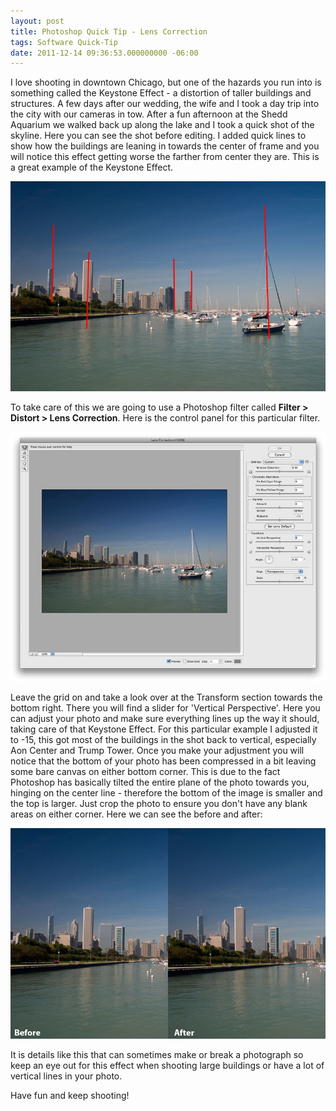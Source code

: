 ```yaml
---
layout: post
title: Photoshop Quick Tip - Lens Correction
tags: Software Quick-Tip 
date: 2011-12-14 09:36:53.000000000 -06:00
---
```

<p>I love shooting in downtown Chicago, but one of the hazards you run into is something called the Keystone Effect - a distortion of taller buildings and structures.  A few days after our wedding, the wife and I took a day trip into the city with our cameras in tow. After a fun afternoon at the Shedd Aquarium we walked back up along the lake and I took a quick shot of the skyline. Here you can see the shot before editing.  I added quick lines to show how the buildings are leaning in towards the center of frame and you will notice this effect getting worse the farther from center they are.  This is a great example of the Keystone Effect.</p>

<img src="/images/before_wlines.jpg" alt="Distorted image correction" />
<p>To take care of this we are going to use a Photoshop filter called <strong>Filter > Distort > Lens Correction</strong>.   Here is the control panel for this particular filter.</p>

<img src="/images/lens-correction.jpg" alt="Photoshop Lens Correction Filter" />
<p>Leave the grid on and take a look over at the Transform section towards the bottom right.  There you will find a slider for 'Vertical Perspective'.  Here you can adjust your photo and make sure everything lines up the way it should, taking care of that Keystone Effect.  For this particular example I adjusted it to -15, this got most of the buildings in the shot back to vertical, especially Aon Center and Trump Tower.  Once you make your adjustment you will notice that the bottom of your photo has been compressed in a bit leaving some bare canvas on either bottom corner. This is due to the fact Photoshop has basically tilted the entire plane of the photo towards you, hinging on the center line - therefore the bottom of the image is smaller and the top is larger.  Just crop the photo to ensure you don't have any blank areas on either corner. Here we can see the before and after:</p>

<img src="/images/before_after.jpg" alt="Keystone effect before after" />

<p>It is details like this that can sometimes make or break a photograph so keep an eye out for this effect when shooting large buildings or have a lot of vertical lines in your photo.</p>

<p>Have fun and keep shooting!</p>
